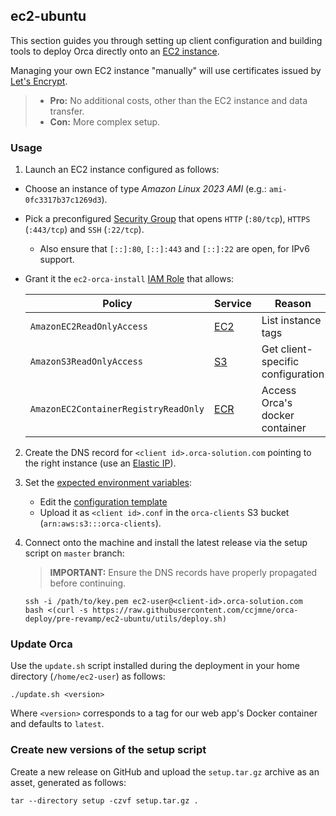 ## ec2-ubuntu

This section guides you through setting up client configuration and building tools to deploy Orca directly onto an [EC2 instance](https://aws.amazon.com/ec2/).

Managing your own EC2 instance "manually" will use certificates issued by [Let's Encrypt](https://letsencrypt.org/).

> - **Pro:** No additional costs, other than the EC2 instance and data transfer.
> - **Con:** More complex setup.

### Usage

1. Launch an EC2 instance configured as follows:

- Choose an instance of type _Amazon Linux 2023 AMI_ (e.g.: `ami-0fc3317b37c1269d3`).
- Pick a preconfigured [Security Group](http://docs.aws.amazon.com/AWSEC2/latest/UserGuide/using-network-security.html) that opens `HTTP` (`:80/tcp`), `HTTPS` (`:443/tcp`) and `SSH` (`:22/tcp`).

  - Also ensure that `[::]:80`, `[::]:443` and `[::]:22` are open, for IPv6 support.

- Grant it the `ec2-orca-install` [IAM Role](https://docs.aws.amazon.com/IAM/latest/UserGuide/id_roles.html) that allows:

  | Policy                               | Service                           | Reason                            |
  | ------------------------------------ | --------------------------------- | --------------------------------- |
  | `AmazonEC2ReadOnlyAccess`            | [EC2](https://aws.amazon.com/ec2) | List instance tags                |
  | `AmazonS3ReadOnlyAccess`             | [S3](https://aws.amazon.com/s3)   | Get client-specific configuration |
  | `AmazonEC2ContainerRegistryReadOnly` | [ECR](https://aws.amazon.com/ecr) | Access Orca's docker container    |

2. Create the DNS record for `<client id>.orca-solution.com` pointing to the right instance (use an [Elastic IP](http://docs.aws.amazon.com/AWSEC2/latest/UserGuide/elastic-ip-addresses-eip.html)).
3. Set the [expected environment variables](#environment-variables):

   - Edit the [configuration template](/ec2-ubuntu/utils/orca.conf.tpl)
   - Upload it as `<client id>.conf` in the `orca-clients` S3 bucket (`arn:aws:s3:::orca-clients`).

4. Connect onto the machine and install the latest release via the setup script on `master` branch:

   > **IMPORTANT:** Ensure the DNS records have properly propagated before continuing.

   ```shell
   ssh -i /path/to/key.pem ec2-user@<client-id>.orca-solution.com
   bash <(curl -s https://raw.githubusercontent.com/ccjmne/orca-deploy/pre-revamp/ec2-ubuntu/utils/deploy.sh)
   ```

### Update Orca

Use the `update.sh` script installed during the deployment in your home directory (`/home/ec2-user`) as follows:

```shell
./update.sh <version>
```

Where `<version>` corresponds to a tag for our web app's Docker container and defaults to `latest`.

### Create new versions of the setup script

Create a new release on GitHub and upload the `setup.tar.gz` archive as an asset, generated as follows:

```shell
tar --directory setup -czvf setup.tar.gz .
```
